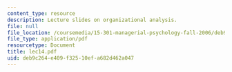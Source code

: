 ```yaml
---
content_type: resource
description: Lecture slides on organizational analysis.
file: null
file_location: /coursemedia/15-301-managerial-psychology-fall-2006/deb9c264e409f32510efa682d462a047_lec14.pdf
file_type: application/pdf
resourcetype: Document
title: lec14.pdf
uid: deb9c264-e409-f325-10ef-a682d462a047
---
```

